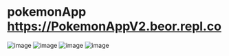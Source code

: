 # pokemonApp https://PokemonAppV2.beor.repl.co

![image](https://user-images.githubusercontent.com/51274827/216799963-aa703a3e-0c65-4e47-85af-c6aa1e2078c3.png)
![image](https://user-images.githubusercontent.com/51274827/216799968-2a7fe510-bd26-4d40-9abd-23b1dcd6cadb.png)
![image](https://user-images.githubusercontent.com/51274827/216799971-01f0210b-6271-4ee0-9cb6-eec3e4acf29e.png)
![image](https://user-images.githubusercontent.com/51274827/216799983-b82f2c10-22d1-42fe-b788-7d73f0bf69f9.png)
